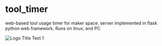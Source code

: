 # tool_timer
web-based tool usage timer for maker space. server implemented in flask python web framework. Runs on linux, and PC

![](https://github.com/cogwheelcircuitworks/blob/master/tool_timer/doc/capture1.png "Logo Title Text 1")
